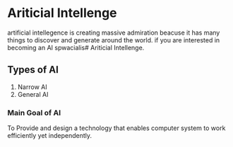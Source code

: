# Ariticial Intellenge

artificial intellegence is creating massive admiration beacuse it has many things to discover and generate around the world. if you are interested in becoming an AI spwacialis# Ariticial Intellenge.

## Types of AI
1. Narrow AI
2. General AI

### Main Goal of AI
To Provide and design a technology that enables computer system to work efficiently yet independently.

